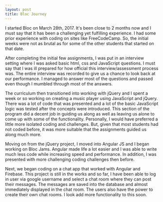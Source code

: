 ```yaml
---
layout: post
title: Bloc Journey
---
```


I started Bloc on March 28th, 2017. It's been close to 2 months now and I must say that it has been a challenging yet fulfilling experience. I had some prior experience with coding on sites like FreeCodeCamp. So, the initial weeks were not as brutal as for some of the other students that started on that date. 

After completing the initial few assignments, I was put in an interview setting where I was asked basic html, css and JavaScript questions. I must say that I was ill prepared for how official this interview/assessment process was. The entire interview was recorded to give us a chance to look back at our performance. I managed to answer most of the questions and passed even though I mumbled through most of the answers. 

The curriculum then transitioned into working with jQuery and I spent a week or so working on creating a music player using JavaScript and jQuery. There was a lot of code that was presented and a lot of the basic JavaScript logic was tested after the concepts were introduced. This section of the program did a decent job in guiding us along as well as leaving us alone to come up with some of the functionality. Personally, I would have preferred a little more isolated coding and challenges. But, given that most students had not coded before, it was more suitable that the assignments guided us along much more.

Moving on from the jQuery project, I moved into Angular JS and I began working on Bloc Jams. Angular made life a lot easier and I was able to write much less code while increasing speed and performance. In addition, I was presented with more challenging coding challenges then before. 

Next, we began coding on a chat app that worked with Angular and Firebase. This project is still in the works and so far, I have been able to log in user via google username and select a chat room where they can post their messages. The messages are saved into the database and almost immediately displayed in the chat room. The users also have the power to create their own chat rooms. I look add more functionality to this soon. 
